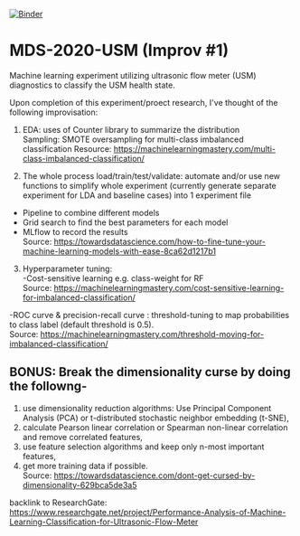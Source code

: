 [![Binder](https://mybinder.org/badge_logo.svg)](https://mybinder.org/v2/gh/smfirdaus/MDS-2020-USM/master?urlpath=lab)

# MDS-2020-USM (Improv #1)
Machine learning experiment utilizing ultrasonic flow meter (USM) diagnostics to classify the USM health state.

Upon completion of this experiment/proect research, I've thought of the following improvisation:

1. EDA: uses of Counter library to summarize the distribution  
Sampling: SMOTE oversampling for multi-class imbalanced classification
Resource: https://machinelearningmastery.com/multi-class-imbalanced-classification/

2. The whole process load/train/test/validate: automate and/or use new functions to simplify whole experiment (currently generate separate experiment for LDA and baseline cases) into 1 experiment file
- Pipeline to combine different models
- Grid search to find the best parameters for each model
- MLflow to record the results  
Source: https://towardsdatascience.com/how-to-fine-tune-your-machine-learning-models-with-ease-8ca62d1217b1

3. Hyperparameter tuning:  
-Cost-sensitive learning e.g. class-weight for RF  
Source: https://machinelearningmastery.com/cost-sensitive-learning-for-imbalanced-classification/ 

-ROC curve & precision-recall curve : threshold-tuning to map probabilities to class label (default threshold is 0.5).  
Source: https://machinelearningmastery.com/threshold-moving-for-imbalanced-classification/ 


## BONUS: Break the dimensionality curse by doing the followng-
1. use dimensionality reduction algorithms: Use Principal Component Analysis (PCA) or t-distributed stochastic neighbor embedding (t-SNE),
2. calculate Pearson linear correlation or Spearman non-linear correlation and remove correlated features,
3. use feature selection algorithms and keep only n-most important features,
4. get more training data if possible.  
Source: https://towardsdatascience.com/dont-get-cursed-by-dimensionality-629bca5de3a5





backlink to ResearchGate: https://www.researchgate.net/project/Performance-Analysis-of-Machine-Learning-Classification-for-Ultrasonic-Flow-Meter
